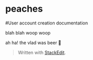 peaches
=======
#User account creation documentation

blah blah woop woop

ah ha! the vlad was beer :beer:

> Written with [StackEdit](https://stackedit.io/).
